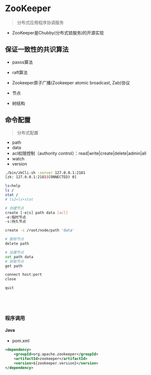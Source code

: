 # ZooKeeper
> 分布式应用程序协调服务


- ZooKeeper是Chubby(分布式锁服务)的开源实现

## 保证一致性的共识算法
- paxos算法
- raft算法


- Zookeeper原子广播(Zookeeper atomic broadcast, Zab)协议

- 节点
- 树结构


## 命令配置
> 分布式配置

- path
- data
- acl权限控制（authority control）：read|write|create|delete|admin|all
- watch
- version

```sh
./bin/zkCli.sh -server 127.0.0.1:2181
[zk: 127.0.0.1:2181(CONNECTED) 0]

ls=help
ls /
stat /
# ls2=ls+stat

# 创建节点
create [-e|s] path data [acl]
-e:临时节点
-s:持久节点

create -s /root/node/path 'data'

# 删除节点
delete path

# 设置节点
set path data
# 获取节点
get path

connect host:port
close

quit






```

### 程序调用

#### Java


- pom.xml
```xml
<dependency>
	<groupId>org.apache.zookeeper</groupId>
	<artifactId>zookeeper</artifactId>
	<version>${zookeeper.version}</version>
</dependency>


```

